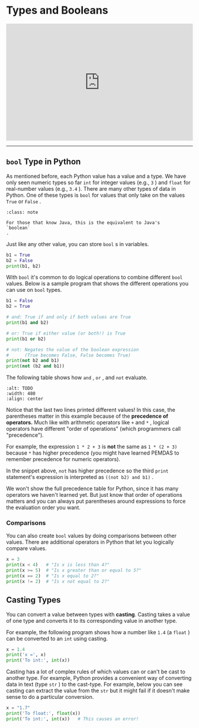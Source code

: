 # Types and Booleans


<div style="position: relative; padding-bottom: 62.5%; height: 0;">
    <iframe src="https://www.loom.com/embed/dc02aef95fae4c9d9fc56b8ba8c3080f?sharedAppSource=personal_library" frameborder="0" webkitallowfullscreen mozallowfullscreen allowfullscreen style="position: absolute; top: 0; left: 0; width: 100%; height: 100%;"></iframe>
</div>

---

##  `bool` Type in Python  

As mentioned before, each Python value has a value and a type. We have only seen numeric types so far `int` for integer values (e.g., `3` ) and `float` for real-number values (e.g., `3.4` ). There are many other types of data in Python. One of these types is `bool` for values that only take on the values `True` or `False` .  


```{admonition} Note
:class: note

For those that know Java, this is the equivalent to Java's
`boolean`
.

```

Just like any other value, you can store `bool` s in variables.  

```python
b1 = True
b2 = False
print(b1, b2)
```

With `bool` it's common to do logical operations to combine different `bool` values. Below is a sample program that shows the different operations you can use on `bool` types.  

```python
b1 = False
b2 = True

# and: True if and only if both values are True
print(b1 and b2)

# or: True if either value (or both!) is True
print(b1 or b2)        

# not: Negates the value of the boolean expression 
#      (True becomes False, False becomes True)
print(not b2 and b1)    
print(not (b2 and b1))
```

The following table shows how `and` , `or` , and `not` evaluate.  

```{image} https://static.us.edusercontent.com/files/NOJE62A1lo1V9wG3GSxFedc5
:alt: TODO
:width: 480
:align: center
```

Notice that the last two lines printed different values! In this case, the parentheses matter in this example because of the **precedence of operators.** Much like with arithmetic operators like `+` and `*` , logical operators have different "order of operations" (which programmers call "precedence").  

For example, the expression `1 * 2 + 3` is **not** the same as `1 * (2 + 3)` because `*` has higher precedence (you might have learned PEMDAS to remember precedence for numeric operators).  

In the snippet above, `not` has higher precedence so the third `print` statement's  expression is interpreted as `((not b2) and b1)` .  

We won't show the full precedence table for Python, since it has many operators we haven't learned yet. But just know that order of operations matters and you can always put parentheses around expressions to force the evaluation order you want.  

###  Comparisons  

You can also create `bool` values by doing comparisons between other values. There are additional operators in Python that let you logically compare values.  

```python
x = 3
print(x < 4)   # "Is x is less than 4?"
print(x >= 5)  # "Is x greater than or equal to 5?"
print(x == 2)  # "Is x equal to 2?"
print(x != 2)  # "Is x not equal to 2?"
```

##  Casting Types  

You can convert a value between types with **casting**. Casting takes a value of one type and converts it to its corresponding value in another type.  

For example, the following program shows how a number like `1.4` (a `float` ) can be converted to an `int` using casting.  

```python
x = 1.4
print('x =', x)
print('To int:', int(x)) 
```

Casting has a lot of complex rules of which values can or can't be cast to another type. For example, Python provides a convenient way of converting data in text (type `str` ) to the cast-type. For example, below you can see casting can extract the value from the `str` but it might fail if it doesn't make sense to do a particular conversion.  

```python
x = "1.7"
print('To float:', float(x))
print('To int:', int(x))   # This causes an error! 
```

